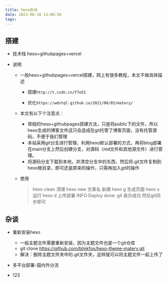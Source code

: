 ```yaml
---
title: hexo杂谈
date: 2023-08-10 13:00:50
tags:
---
```

## 搭建

* 技术栈 hexo+githubpages+vercel

* 说明
  * 一般hexo+githubpages+vercel搭建，网上有很多教程，本文不做具体描述
  
    * 搭建`http://t.csdn.cn/T7e5I`
  
    * 优化`https://wdstql.github.io/2021/08/03/matery/`
  
  * 本文有以下个注意点：
    * 常规的hexo+githubpages搭建方法，只是将public下的文件，所以hexo生成的博客文件这只会造成在git托管了博客页面，没有托管源码，不便于我们管理
    * 本站采用git分支进行管理，利用hexo默认部署的方式，再将blog部署在main分支上然后创建分支，对源码（md文件和其他源文件）进行管理。
    * 将源码分支下载到本地，并清空分支中的东西，然后将.git文件复制到hexo根目录，即可还是原来的操作，只需再加入git的操作
  
  * 使用
  
    > hexo clean 清理
    > hexo new 文章名 新建
    > hexo g 生成页面
    > hexo s 运行
    > hexo d 上传部署  INFO  Deploy done: git 表示成功
    > 然后git同步即可
## 杂谈
* 重新安装hexo

  * 一般主题文件需要重新安装，因为主题文件也是一个git仓库
  * git clone https://github.com/blinkfox/hexo-theme-matery.git
  * 解决：删除主题文件夹中的.git文件夹，这样就可以将主题文件一起上传了

* 多平台部署-国内外分流
* 123
  
  